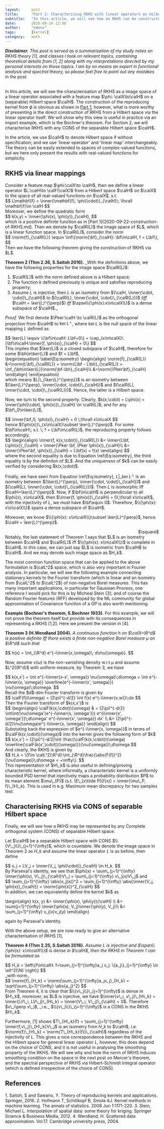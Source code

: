 ```yaml
---
layout:     post
title:      "Part 2: Characterising RKHS with linear operators on Hilbert space"
subtitle:   "In this article, we will see how an RKHS can be constructed by a linear operator on a Hilbert space, which has an important example linking probability and RKHS of stationary kernels, i.e. Bochner's Theorem. For the second part, we will see any complete orthogonal system (CONS) in a separable Hilbert space will give rise to a characterisation of RKHS."
date:       2020-09-24 12:00
author:     "edenx"
tags: 		[kernel]
category:   math
---
```


_**Disclaimer.** This post is served as a summarisation of my study notes on RKHS theory [1], and classes I took on relevant topics, containing theoretical details from [1, 2] along with my interpretations directed by my personal interests on those topics. I am by no means an expert in functional analysis and spectral theory, so please feel free to point out any mistakes in the post.
<br/><br/>_

In this article, we will see the characterisation of RKHS as a image space of a linear operator associated with a feature map $\phi: \calX\to\calH$ on a (separable) Hilbert space $\calH$. The construction of the reproducing kernel from $\phi$ is obvious as shown in [Part 1](2020-09-22-construction-of-RKHS.md), however, what is more worthy of presenting is the direct construction of RKHS from a Hilbert space via the linear operator itself. We will show why this view is useful in practice via an import example, which is the Bochner's theorem. For Section 2, we will characterise RKHS with any CONS of the separable Hilbert space $\calH$.

In the article, we use $\calH$ to denote Hilbert space if without specification; and we use 'linear operator' and 'linear map' interchangeably. The theory can be easily extended to spaces of complex-valued functions, but we here only present the results with real-valued functions for simplicity.

<h2 class="section-heading">RKHS via linear mappings</h2>
Consider a feature map $\phi:\calX\to \calH$, then we define a linear operator $L:\calH\to \calF(\calX)$ from a Hilbert space $\calH$ on $\calX$ to the space of all real-valued functions on $\calX$, s.t.
<div>
$$
  L\mathbf{f} = \inner{\mathbf{f}, \phi(\cdot)}_{\calH}\; \forall \mathbf{f}\in \calH
$$
</div>
Moreover, we define the quadratic form
<div>
$$
  k(x,y) = \inner{\phi(x), \phi(y)}_{\calH},
$$
</div>
which is a positive definite function as in [Part 1](2020-09-22-construction-of-RKHS.md). Then we denote by $\calR(L)$ the image space of $L$, which is a linear function space. In $\calR(L)$, consider the norm
<div>
$$
  \norm{f}_{\calR(L)} \equiv \inf\{\norm{\bf}_{\calH}: \bf\in\calH, f = L\bf\},
$$
</div>
Then we have the following theorem giving the construction of RKHS via $L$.

**Theorem 2 (Thm 2.36, S.Saitoh 2016).** _With the definitions above, we have the following properties for the image space $\calR(L)$:
1. $\calR(L)$ with the norm defined above is a Hilbert space;
2. The function $k$ defined previously is unique and satisfies reproducing property;
3. Assume $L$ is injective, then $L$ is an isometry from $(\calH, \inner{\cdot, \cdot}\_{\calH}$ to $(\calR(L), \inner{\cdot, \cdot}\_{\calR(L)})$ (_iff_ $\calH = \ker{L}^{\perp}$) _iff_ $\span\\{\phi(x):x\in\calX\\}$ is a dense subspace of $\calH$._

_Proof._
We first denote $\Pker:\calH \to \calR(L)$ as the orthogonal projection from $\calH$ to $\ker{L}^{\perp}$, where $\ker{L}$ is the null space of the linear mapping $L$ defined as
<div>
$$
    \ker{L} \equiv \{\bf\in\calH: L\bf=0\}
    = \cap_{x\in\calX}\{\bf\in\calH:\inner{f, \phi(x)}_{\calH} = 0\}
$$
</div>
This implies that $\ker{L}$ is a closed subspace of $\calH$, therefore for some $\bh\in\ker{L}$ and $f = L\bf$,
<div>
\begin{equation}
  \label{Eq:isometry}
  \begin{align}
  \norm{f}_{\calR(L)}
  &=\norm{L\bf}_{\calR(L)}
  = \norm{L\bf - L\bh}_{\calR(L)}
  = \inf_{\bh\in\ker{L}}\norm{\bf-\bh}_{\calH}\\
  &=\norm{\Pker\bf}_{\calH}
  \end{align}
\end{equation}
</div>
which means $L|\_{\ker{L}^{\perp}}$ is an isometry between $(\ker{L}^{\perp}, \inner{\cdot, \cdot}\_{\calH})$ and $(\calR(L), \inner{\cdot, \cdot}\_{\calR(L)})$. Hence, the latter is a Hilbert space.

Now, we turn to the second property. Clearly, $k(x,\cdot) = L\phi(x) = \inner{\phi(\cdot), \phi(x)}\_{\calH} \in \calR(L)$; and for any $\bf\_0\in\ker{L}$,
<div>
$$
  \inner{\bf_0, \phi(x)}_{\calH} = 0 \;\forall x\in\calX
$$
</div>
hence ${\phi(x)}\_{x\in\calX}\subset \ker{L}^{\perp}$. For some $\bf\in\calH\; s.t. \; f = L\bf\in\calR(L)$, the reproducing property follows accordingly,
<div>
$$
  \begin{align}
    \inner{f, k(x,\cdot)}_{\calR(L)}
    &= \inner{L\bf, L\phi(x)}_{\calH}
    = \inner{\Pker \bf, \Pker \phi(x)}_{\calH}\\
    &= \inner{\Pker\bf, \phi(x)}_{\calH}
    = L\bf(x) = f(x)
  \end{align}
$$
</div>
where the second equality is due to Equation \ref{Eq:isometry}, the third equality is by the definiton of $L$. And the uniqueness of $k$ can be easily verified by considering $k(x,\cdot)$.

Finally, we have seen from Equation \ref{Eq:isometry}, $L|\_{\ker{L}^{\perp}}$ is an isometry between $(\ker{L}^{\perp}, \inner{\cdot, \cdot}\_{\calH})$ and $(\calR(L), \inner{\cdot, \cdot}\_{\calR(L)})$. Then $L$ is isomorphic iff $\calH=\ker{L}^{\perp}$. Now, if $\bf\in\calH$ is perpendicular to all $\phi(x), x\in\calX$, then $\inner{f, \phi(x)}\_{\calH} = 0\;\forall x\in\calX$, with the injectivity of $L$, we must have $\bf\equiv 0$. Therefore, $\\{\phi(x): x\in\calX\\}$ spans a dense subspace of $\calH$.

Moreover, we know $\\{\phi(x): x\in\calX\\}\subset \ker{L}^{\perp}$, hence $\calH = \ker{L}^{\perp}$.
<div style="text-align: right"> $\square$ </div>
Notably, the last statement of Theorem 1 says that $L$ is an isometry between $\calH$ and $\calR(L)$ iff $\\{\phi(x): x\in\calX\\}$ is complete in $\calH$. In this case, we can just say $L$ is isometric from $\calH$ to $\calH$. And we may denote such image space as $H_k$.

The most common function space that can be applied to the above formulation is $\calL^2$ space, which is also very important in Fourier analysis. In particular, we will see the following example connecting stationary kernels to the Fourier transform (which is linear and an isometry from $\calL^2$ to $\calL^2$) of non-negative Borel measures. This has many important applications, in particular for Gaussian Process, one reference I would pick for this is by Micheal Stein [3]; and of course the Random Fourier features (RFF) developed by the ML community for global approximation of Covariance function of a GP is also worth mentioning.

**Example (Bochner's theorem, S.Bochner 1933).**
For this example, we will not prove the theorem itself but provide with its consequences in representing a RKHS [1,2]. Here we present the version in [4].

**Theorem 3 (H.Wendland 2004).** _A continuous function $h$ on $\calX=\R^d$ is positive definite iff there exists a finite non-negative Borel measure $\mu$ on $\R^d$ such that_
<div>
$$
  h(x) = \int_{\R^d} e^{-i\inner{x,\omega}\; d\mu(\omega)}.
$$
</div>

Now, assume $\nu(\omega)$ is the non-vanishing density w.r.t $\mu$ and assume $L^2(\R^d)$ with uniform measure, by Theorem 3, we have
<div>
$$
  k(x,x') = \int e^{-i\inner{x-x', \omega}} \nu(\omega)\;d\omega
  = \int e^{-i\inner{x, \omega}} \overline{e^{-i\inner{x', \omega}}} \nu(\omega)\;d\omega.
$$
</div>
Recall the $d$-dim Fourier transform is given by
<div>
$$
  \calF(f)(\omega)
  = (2\pi)^{-d/2} \int f(x) e^{-i\inner{x,w}}\;dx
$$
</div>
Then the Fourier transform of $k(x,x')$ is
<div>
$$
  \begin{align}
    \calF(k(x,\cdot))(\omega)
    & = (2\pi)^{-d/2} \int\int(\nu(\omega')e^{-i\inner{x, \omega'}})
    e^{i\inner{x', \omega'}}\;d\omega' e^{-i\inner{x', \omega}} dx' \\
    &= (2\pi)^{-d/2}\nu(\omega)e^{-i\inner{x, \omega}}
  \end{align}
$$
</div>
Substuting back the expression of $e^{-i\inner{x, \omega}}$ in terms of $\calF(k(x,\cdot))(\omega)$ into the kernel gives the following form of $k$
<div>
$$
  k(x,x')
  = (2\pi)^{-d/2}\int \frac{\calF(k(x,\cdot))(\omega) \overline{\calF(k(x',\cdot))(\omega)}}{\nu(\omega)}\;d\omega
$$
</div>
And clearly, the RKHS is given by
<div>
$$
  H_k = \{f\in \calL^2(\R^d):\int_{\R^d}\frac{\abs{F(f)}^2}{\nu(\omega)}\;d\omega < +\infty\}.
$$
</div>
This representation of $H\_k$ is also useful in defining/proving characteristic kernel, where informally, a characteristic kernel is a uniformly bounded PSD kernel that injectively maps a probability distribution $P$ to its mean element $\mu\_{P}$ (s.t. \E\_{x\tilde P}[f(x)] = \inner{\mu\_P, f}\_{H\_k). This is used in e.g. Maximum mean discrepancy for two samples test.

<h2 class="section-heading">Characterising RKHS via CONS of separable Hilbert space</h2>
Finally, we will see how a RKHS may be represented by any Complete orthogonal system (CONS) of separable Hilbert space.

Let $\calH$ be a separable Hilbert space with CONS $\\{V\_j\\}\_{j=1}^{\infty}$, which is countable. We denote the image space in Theorem 2 as $H\_k$ and assume the linear operator $L$ is as before, then define
<div>
$$
  v_j = LV_j = \inner{V_j, \phi(\cdot)}_{\calH} \in H_k.
$$
</div>
By Parseval's identity, we see that $\phi(x) = \sum\_{j=1}^{\infty} \inner{\phi(x), V\_j}\_{\calH}V\_j = \sum\_{j=1}^{\infty} v\_j(x)V\_j$ and
<div>
$$
  \sum_{j=1}^{\infty} \abs{v_j(x)}^2
  = \sum_{j=1}^{\infty} \abs{\inner{V_j, \phi(x)}_{\calH}}
  = \norm{\phi(x)}^2_{\calH}
$$
</div>
In addition, we can equivalently define the kernel $k$ as

\begin{align}
  k(x, y) &= \inner{\phi(x), \phi(y)}_{\calH} \\\\
  &= \sum_{j=1}^{\infty} \inner{\phi(x), V_j}\inner{\phi(y), V_j}\\\\
  &= \sum_{j=1}^{\infty} v_j(x)v_j(y)
\end{align}

again by Parseval's identity.

With the above setup, we are now ready to give an alternative characterisation of RKHS [1],

**Theorem 4 (Thm 2.25, S.Saitoh 2016).** _Assume $L$ is injective and $\span\\{\phi(x): x\in\calX\\}$ is dense in $\calH$, then the RKHS in Theorem 1 can be formulated as_
<div>
$$  
  H_k = \left\{f\in\calH:
  f=\sum_{j=1}^{\infty}a_j v_j:
  \{a_j\}_{j=1}^{\infty} \in \ell^2(\N)
  \right\}
$$
</div>
_with norm_
<div>
$$
  \norm{f}_{H_k} =
  \norm{\sum_{j=1}^{\infty}a_jv_j}_{H_k} = \sqrt{\sum_{j=1}^{\infty} \abs{a_j}^2}
$$
</div>
From Theorem 4, it is clear that $\\{v\_j\\}\_{j=1}^{\infty}$ is dense in $H\_k$, moreover, as $L$ is injective, we have $\inner{v\_i, v\_j}\_{H\_k} = \inner{LV\_i, LV\_j}\_{H\_k} = \inner{V\_i, V\_j}\_{\calH} = 0$. Therefore $v\_i\perp v\_j$, _i.e._ $\\{v\_j\\}\_{j=1}^{\infty}$ is a CONS in the RKHS $H\_k$.

Furthermore, [1] shows $T\_{H\_k}(f) = \sum\_{j=1}^{\infty} \inner{f,v\_j}\_{H\_k}V\_j$ is an isometry from $H\_k$ to $\calH$, i.e. $\norm{f}\_{H\_k} = \norm{T\_{H\_k}(f)}\_{\calH}$ regardless of the injectivity of $L$. This gives a nice correspondence between the RKHS and the Hilbert space for general linear operator $L$, however, this does depend on the choice of CONS, and it is not useful in analysing the smoothing property of the RKHS. We will see why and how the norm of RKHS induces smoothing condition on the space in the next post on Mercer's theorem, and the spectral perspective of RKHS via Hilbert-Schmidt Integral operator (which is defined irrespective of the choice of CONS).

<h2 class="section-heading">References</h2>
1. Saitoh, S and Sawano, Y. Theory of reproducing kernels and applications. Springer, 2016.
2. Hofmann T, Schölkopf B, Smola AJ. Kernel methods in machine learning. The annals of statistics. 2008 Jun 1:1171-220.
3. Stein, Michael L. Interpolation of spatial data: some theory for kriging. Springer Science & Business Media, 2012.
4. Wendland, H. Scattered data approximation. Vol.17. Cambridge university press, 2004.
